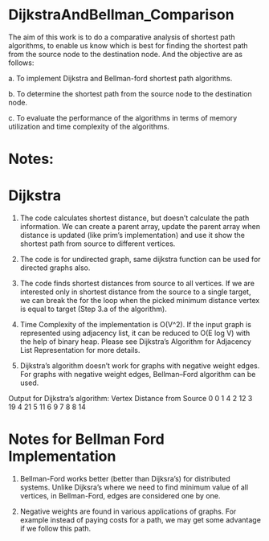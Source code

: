 # DijkstraAndBellman_Comparison
The aim of this work is to do a comparative analysis of shortest path algorithms, to enable us know which is best for finding the shortest path from the source node to the destination node. And the objective are as follows: 

a. To implement Dijkstra and Bellman-ford shortest path algorithms. 

b. To determine the shortest path from the source node to the destination node. 

c. To evaluate the performance of the algorithms in terms of memory utilization and time complexity of the algorithms.


# Notes:
# Dijkstra 
1) The code calculates shortest distance, but doesn’t calculate the path information. We can create a parent array, update the parent array when distance is updated (like prim’s implementation) and use it show the shortest path from source to different vertices.

2) The code is for undirected graph, same dijkstra function can be used for directed graphs also.

3) The code finds shortest distances from source to all vertices. If we are interested only in shortest distance from the source to a single target, we can break the for the loop when the picked minimum distance vertex is equal to target (Step 3.a of the algorithm).

4) Time Complexity of the implementation is O(V^2). If the input graph is represented using adjacency list, it can be reduced to O(E log V) with the help of binary heap. Please see
Dijkstra’s Algorithm for Adjacency List Representation for more details.

5) Dijkstra’s algorithm doesn’t work for graphs with negative weight edges. For graphs with negative weight edges, Bellman–Ford algorithm can be used.

Output for Dijkstra’s algorithm:
Vertex   Distance from Source
0                0
1                4
2                12
3                19
4                21
5                11
6                9
7                8
8                14


# Notes for Bellman Ford Implementation

1) Bellman-Ford works better (better than Dijksra’s) for distributed systems. Unlike Dijksra’s where we need to find minimum value of all vertices, in Bellman-Ford, edges are considered one by one.

2) Negative weights are found in various applications of graphs. For example instead of paying costs for a path, we may get some advantage if we follow this path.


